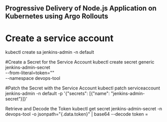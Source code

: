 ## Progressive Delivery of Node.js Application on Kubernetes using Argo Rollouts
# Create a service account
kubectl create sa jenkins-admin -n default

#Create a Secret for the Service Account
kubectl create secret generic jenkins-admin-secret \
  --from-literal=token="" \
  --namespace devops-tool

#Patch the Secret with the Service Account
kubectl patch serviceaccount jenkins-admin -n default -p '{"secrets": [{"name": "jenkins-admin-secret"}]}'

Retrieve and Decode the Token
kubectl get secret jenkins-admin-secret -n devops-tool -o jsonpath="{.data.token}" | base64 --decode
token = 